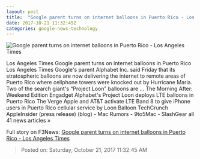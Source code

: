 ```yaml
---
layout: post
title:  "Google parent turns on internet balloons in Puerto Rico - Los Angeles Times"
date: 2017-10-21 11:32:45Z
categories: google-news-technology
---
```


![Google parent turns on internet balloons in Puerto Rico - Los Angeles Times](http://www.trbimg.com/img-59eb30c5/turbine/la-fi-tn-puerto-rico-balloons-20171021)

Los Angeles Times Google parent turns on internet balloons in Puerto Rico Los Angeles Times Google's parent Alphabet Inc. said Friday that its stratospheric balloons are now delivering the internet to remote areas of Puerto Rico where cellphone towers were knocked out by Hurricane Maria. Two of the search giant's “Project Loon” balloons are ... The Morning After: Weekend Edition Engadget Alphabet's Project Loon deploys LTE balloons in Puerto Rico The Verge Apple and AT&T activate LTE Band 8 to give iPhone users in Puerto Rico cellular service by Loon Balloon TechCrunch AppleInsider (press release) (blog) - Mac Rumors - 9to5Mac - SlashGear all 41 news articles »


Full story on F3News: [Google parent turns on internet balloons in Puerto Rico - Los Angeles Times](http://www.f3nws.com/n/CTzNJC)

> Posted on: Saturday, October 21, 2017 11:32:45 AM

